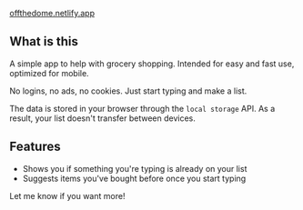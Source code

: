 [offthedome.netlify.app](offthedome.netlify.app)

## What is this
A simple app to help with grocery shopping. Intended for easy and fast use, optimized for mobile.

No logins, no ads, no cookies. Just start typing and make a list.

The data is stored in your browser through the `local storage` API. As a result, your list doesn't transfer between devices.

## Features
* Shows you if something you're typing is already on your list
* Suggests items you've bought before once you start typing

Let me know if you want more!

